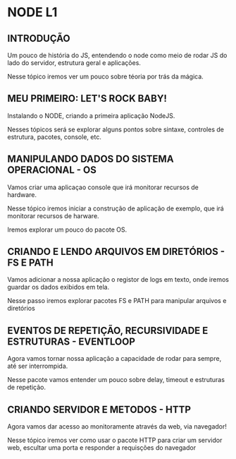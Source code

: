 # NODE L1 

## INTRODUÇÃO

Um pouco de história do JS, entendendo o node como meio de rodar JS do lado do servidor, estrutura geral e aplicações.

Nesse tópico iremos ver um pouco sobre téoria por trás da mágica.

## MEU PRIMEIRO: LET'S ROCK BABY!

Instalando o NODE, criando a primeira aplicação NodeJS.

Nesses tópicos será  se explorar alguns pontos sobre sintaxe, controles de estrutura, pacotes, console, etc.

## MANIPULANDO DADOS DO SISTEMA OPERACIONAL -  OS

Vamos criar uma aplicaçao console que irá monitorar recursos de hardware.

Nesse tópico iremos iniciar a construção de aplicação de exemplo, que irá monitorar recursos de harware.

Iremos explorar um pouco do pacote OS.

## CRIANDO E LENDO ARQUIVOS EM DIRETÓRIOS - FS E PATH

Vamos adicionar a nossa aplicação o registor de logs em texto, onde iremos guardar os dados exibidos em tela.

Nesse passo iremos explorar pacotes FS e PATH para manipular arquivos e diretórios

## EVENTOS DE REPETIÇÃO, RECURSIVIDADE E ESTRUTURAS - EVENTLOOP

Agora vamos tornar nossa aplicação a capacidade de rodar para sempre, até ser interrompida.

Nesse pacote vamos entender um pouco sobre delay, timeout e estruturas de repetição.


## CRIANDO SERVIDOR E METODOS - HTTP

Agora vamos dar acesso ao monitoramente através da web, via navegador!

Nesse tópico iremos ver como usar o pacote HTTP para criar um servidor web, escultar uma porta e responder a requisções do navegador



